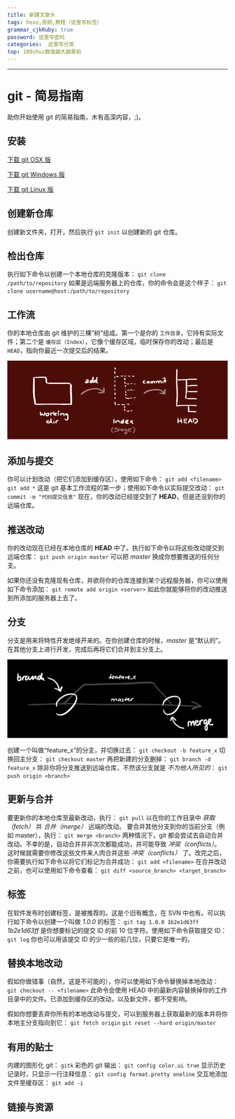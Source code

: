 ```yaml
---
title: 新建文章头
tags: hexo,视频,教程（这里写标签）
grammar_cjkRuby: true
password: 这里写密码
categories:  这里写分类
top: 100shuz数值越大越靠前
---
```

<hr>

# git - 简易指南

助你开始使用 git 的简易指南，木有高深内容，;)。

<!--more-->
## 安装

[下载 git OSX 版](http://code.google.com/p/git-osx-installer/downloads/list?can=3)

[下载 git Windows 版](http://code.google.com/p/msysgit/downloads/list?can=3)

[下载 git Linux 版](http://book.git-scm.com/2_installing_git.html)

<a name="create"></a>

## 创建新仓库

创建新文件夹，打开，然后执行 
`git init`
以创建新的 git 仓库。

<a name="checkout"></a>

## 检出仓库

执行如下命令以创建一个本地仓库的克隆版本：
`git clone /path/to/repository` 
如果是远端服务器上的仓库，你的命令会是这个样子：
`git clone username@host:/path/to/repository`

<a name="trees"></a>

## 工作流

你的本地仓库由 git 维护的三棵“树”组成。第一个是你的 `工作目录`，它持有实际文件；第二个是 `缓存区（Index）`，它像个缓存区域，临时保存你的改动；最后是 `HEAD`，指向你最近一次提交后的结果。

![](https://www.github.com/liyehuicn/liyehui/raw/master/img/1504971810538.jpg)<a name="add"></a>

## 添加与提交

你可以计划改动（把它们添加到缓存区），使用如下命令：
`git add <filename>`
`git add *`
这是 git 基本工作流程的第一步；使用如下命令以实际提交改动：
`git commit -m "代码提交信息"`
现在，你的改动已经提交到了 **HEAD**，但是还没到你的远端仓库。

<a name="push"></a>

## 推送改动

你的改动现在已经在本地仓库的 **HEAD** 中了。执行如下命令以将这些改动提交到远端仓库：
`git push origin master`
可以把 _master_ 换成你想要推送的任何分支。 

如果你还没有克隆现有仓库，并欲将你的仓库连接到某个远程服务器，你可以使用如下命令添加：
`git remote add origin <server>`
如此你就能够将你的改动推送到所添加的服务器上去了。

<a name="branching"></a>

## 分支

分支是用来将特性开发绝缘开来的。在你创建仓库的时候，_master_ 是“默认的”。在其他分支上进行开发，完成后再将它们合并到主分支上。

![](https://www.github.com/liyehuicn/liyehui/raw/master/img/1504971810497.jpg)

创建一个叫做“feature_x”的分支，并切换过去：
`git checkout -b feature_x`
切换回主分支：
`git checkout master`
再把新建的分支删掉：
`git branch -d feature_x`
除非你将分支推送到远端仓库，不然该分支就是 _不为他人所见的_：
`git push origin <branch>`

<a name="update"></a>

## 更新与合并

要更新你的本地仓库至最新改动，执行：
`git pull`
以在你的工作目录中 _获取（fetch）_ 并 _合并（merge）_ 远端的改动。
要合并其他分支到你的当前分支（例如 master），执行：
`git merge <branch>`
两种情况下，git 都会尝试去自动合并改动。不幸的是，自动合并并非次次都能成功，并可能导致 _冲突（conflicts）_。 这时候就需要你修改这些文件来人肉合并这些 _冲突（conflicts）_ 了。改完之后，你需要执行如下命令以将它们标记为合并成功：
`git add <filename>`
在合并改动之前，也可以使用如下命令查看：
`git diff <source_branch> <target_branch>`

<a name="tagging"></a>

## 标签

在软件发布时创建标签，是被推荐的。这是个旧有概念，在 SVN 中也有。可以执行如下命令以创建一个叫做 _1.0.0_ 的标签：
`git tag 1.0.0 1b2e1d63ff`
_1b2e1d63ff_ 是你想要标记的提交 ID 的前 10 位字符。使用如下命令获取提交 ID：
`git log`
你也可以用该提交 ID 的少一些的前几位，只要它是唯一的。

<a name="checkout-replace"></a>

## 替换本地改动

假如你做错事（自然，这是不可能的），你可以使用如下命令替换掉本地改动：
`git checkout -- <filename>`
此命令会使用 HEAD 中的最新内容替换掉你的工作目录中的文件。已添加到缓存区的改动，以及新文件，都不受影响。

假如你想要丢弃你所有的本地改动与提交，可以到服务器上获取最新的版本并将你本地主分支指向到它：
`git fetch origin`
`git reset --hard origin/master`

<a name="hints"></a>

## 有用的贴士

内建的图形化 git：
`gitk`
彩色的 git 输出：
`git config color.ui true`
显示历史记录时，只显示一行注释信息：
`git config format.pretty oneline`
交互地添加文件至缓存区：
`git add -i`

<a name="resources"></a>

## 链接与资源

